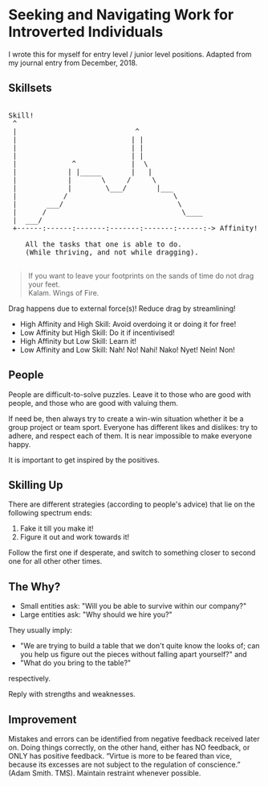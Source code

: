 Seeking and Navigating Work for Introverted Individuals
=======================================================

I wrote this for myself for entry level / junior level positions. Adapted from my journal entry from December, 2018.  

Skillsets
---------

<pre>

Skill!
 ^
 |                            ^
 |                           | |
 |                           | |
 |                           | |
 |             ^             |  \
 |            | |_____       |   |
 |            |       \     /     \
 |            |        \___/       |___
 |           /                         \
 |       ___/                           \
 |      /                                \____
 |  ___/
 +------:------:-------:-------:-------:------:-> Affinity!

    All the tasks that one is able to do.
	(While thriving, and not while dragging).

</pre>

> If you want to leave your footprints on the sands of time do not drag your feet.  
> Kalam. Wings of Fire.

Drag happens due to external force(s)! Reduce drag by streamlining!  

- High Affinity and High Skill: Avoid overdoing it or doing it for free!  
- Low Affinity but High Skill: Do it if incentivised!  
- High Affinity but Low Skill: Learn it!  
- Low Affinity and Low Skill: Nah! No! Nahi! Nako! Nyet! Nein! Non!

People
------

People are difficult-to-solve puzzles. Leave it to those who are good with people, and those who are good with valuing them.  

If need be, then always try to create a win-win situation whether it be a group project or team sport. Everyone has different likes and dislikes: try to adhere, and respect each of them. It is near impossible to make everyone happy.  

It is important to get inspired by the positives.  

Skilling Up
-----------

There are different strategies (according to people's advice) that lie on the following spectrum ends:

1. Fake it till you make it!  
2. Figure it out and work towards it!

Follow the first one if desperate, and switch to something closer to second one for all other other times.

The Why?
--------

- Small entities ask: "Will you be able to survive within our company?"  
- Large entities ask: "Why should we hire you?"

They usually imply:

- "We are trying to build a table that we don't quite know the looks of; can you help us figure out the pieces without falling apart yourself?" and  
- "What do you bring to the table?"

respectively.

Reply with strengths and weaknesses.

Improvement
-----------

Mistakes and errors can be identified from negative feedback received later on. Doing things correctly, on the other hand, either has NO feedback, or ONLY has positive feedback. “Virtue is more to be feared than vice, because its excesses are not subject to the regulation of conscience.” (Adam Smith. TMS). Maintain restraint whenever possible.  
